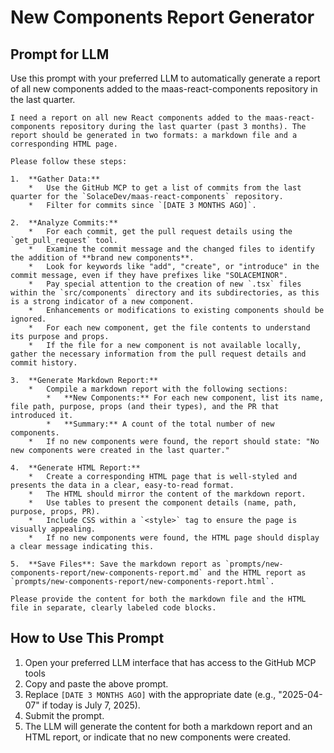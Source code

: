 # New Components Report Generator

## Prompt for LLM

Use this prompt with your preferred LLM to automatically generate a report of all new components added to the maas-react-components repository in the last quarter.

```
I need a report on all new React components added to the maas-react-components repository during the last quarter (past 3 months). The report should be generated in two formats: a markdown file and a corresponding HTML page.

Please follow these steps:

1.  **Gather Data:**
    *   Use the GitHub MCP to get a list of commits from the last quarter for the `SolaceDev/maas-react-components` repository.
    *   Filter for commits since `[DATE 3 MONTHS AGO]`.

2.  **Analyze Commits:**
    *   For each commit, get the pull request details using the `get_pull_request` tool.
    *   Examine the commit message and the changed files to identify the addition of **brand new components**.
    *   Look for keywords like "add", "create", or "introduce" in the commit message, even if they have prefixes like "SOLACEMINOR".
    *   Pay special attention to the creation of new `.tsx` files within the `src/components` directory and its subdirectories, as this is a strong indicator of a new component.
    *   Enhancements or modifications to existing components should be ignored.
    *   For each new component, get the file contents to understand its purpose and props.
    *   If the file for a new component is not available locally, gather the necessary information from the pull request details and commit history.

3.  **Generate Markdown Report:**
    *   Compile a markdown report with the following sections:
        *   **New Components:** For each new component, list its name, file path, purpose, props (and their types), and the PR that introduced it.
        *   **Summary:** A count of the total number of new components.
    *   If no new components were found, the report should state: "No new components were created in the last quarter."

4.  **Generate HTML Report:**
    *   Create a corresponding HTML page that is well-styled and presents the data in a clear, easy-to-read format.
    *   The HTML should mirror the content of the markdown report.
    *   Use tables to present the component details (name, path, purpose, props, PR).
    *   Include CSS within a `<style>` tag to ensure the page is visually appealing.
    *   If no new components were found, the HTML page should display a clear message indicating this.

5.  **Save Files**: Save the markdown report as `prompts/new-components-report/new-components-report.md` and the HTML report as `prompts/new-components-report/new-components-report.html`.

Please provide the content for both the markdown file and the HTML file in separate, clearly labeled code blocks.
```

## How to Use This Prompt

1. Open your preferred LLM interface that has access to the GitHub MCP tools
2. Copy and paste the above prompt.
3. Replace `[DATE 3 MONTHS AGO]` with the appropriate date (e.g., "2025-04-07" if today is July 7, 2025).
4. Submit the prompt.
5. The LLM will generate the content for both a markdown report and an HTML report, or indicate that no new components were created.
